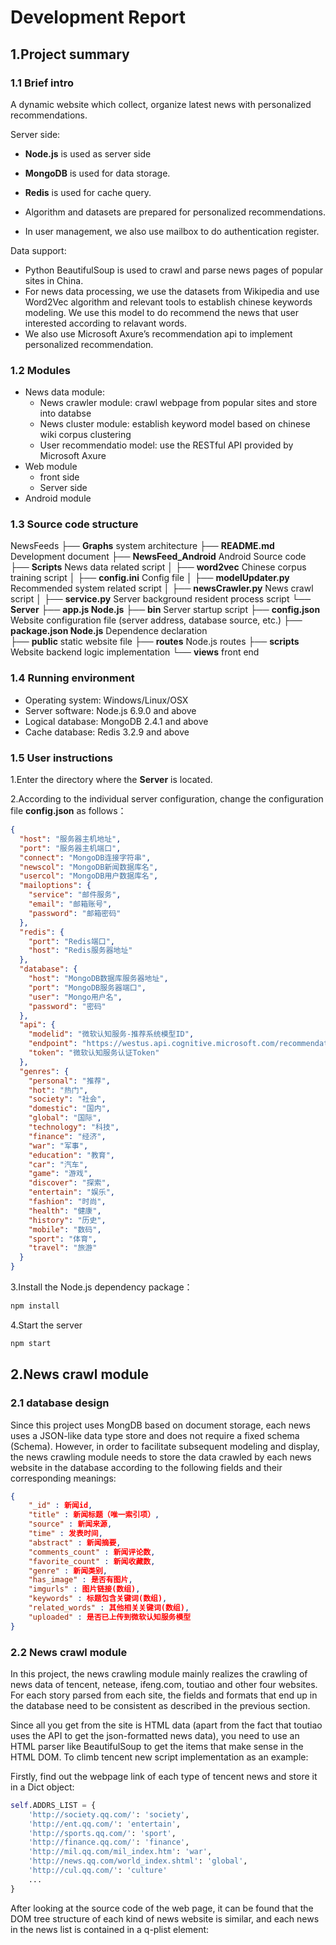 # Development Report

## 1.Project summary

### 1.1 Brief intro

A dynamic website which collect, organize latest news with personalized recommendations.

Server side:

- **Node.js** is used as server side 

- **MongoDB** is used for data storage.

- **Redis** is used for cache query.
- Algorithm and datasets are prepared for personalized recommendations.
- In user management, we also use mailbox to do authentication register.

Data support:

- Python BeautifulSoup is used to crawl and parse news pages of popular sites in China.
- For news data processing, we use the datasets from Wikipedia and use Word2Vec algorithm and relevant tools to establish chinese keywords modeling. We use this model to do recommend the news that user interested according to relavant words.
- We also use Microsoft Axure’s recommendation api to implement personalized recommendation.

### 1.2 Modules

- News data module:
  - News crawler module: crawl webpage from popular sites and store into databse
  - News cluster module: establish keyword model based on chinese wiki corpus clustering
  - User recommendatio model: use the RESTful API provided by Microsoft Axure
- Web module
  - front side
  - Server side
- Android module

### 1.3 Source code structure

NewsFeeds
├── **Graphs**  system architecture
├── **README.md** Development document
├── **NewsFeed_Android** Android Source code
├── **Scripts** News data related script
│   ├── **word2vec** Chinese corpus training script
│   ├── **config.ini** Config file
│   ├── **modelUpdater.py** Recommended system related script
│   ├── **newsCrawler.py** News crawl script
│   ├── **service.py** Server background resident process script
└── **Server** 
├── **app.js Node.js** 
├── **bin** Server startup script
├── **config.json** Website configuration file (server address, database source, etc.)
├── **package.json Node.js** Dependence declaration\
├── **public**  static website file
├── **routes** Node.js routes
├── **scripts** Website backend logic implementation
└── **views** front end

### 1.4 Running environment

- Operating system: Windows/Linux/OSX
- Server software: Node.js 6.9.0 and above
- Logical database: MongoDB 2.4.1 and above
- Cache database: Redis 3.2.9 and above

### 1.5 User instructions

1.Enter the directory where the **Server** is located. 

2.According to the individual server configuration, change the configuration file **config.json** as follows：

```json
{
  "host": "服务器主机地址",
  "port": "服务器主机端口",
  "connect": "MongoDB连接字符串",
  "newscol": "MongoDB新闻数据库名",
  "usercol": "MongoDB用户数据库名",
  "mailoptions": {
    "service": "邮件服务",
    "email": "邮箱账号",
    "password": "邮箱密码"
  },
  "redis": {
    "port": "Redis端口",
    "host": "Redis服务器地址"
  },
  "database": {
    "host": "MongoDB数据库服务器地址",
    "port": "MongoDB服务器端口",
    "user": "Mongo用户名",
    "password": "密码"
  },
  "api": {
    "modelid": "微软认知服务-推荐系统模型ID",
    "endpoint": "https://westus.api.cognitive.microsoft.com/recommendations/v4.0",
    "token": "微软认知服务认证Token"
  },
  "genres": {
    "personal": "推荐",
    "hot": "热门",
    "society": "社会",
    "domestic": "国内",
    "global": "国际",
    "technology": "科技",
    "finance": "经济",
    "war": "军事",
    "education": "教育",
    "car": "汽车",
    "game": "游戏",
    "discover": "探索",
    "entertain": "娱乐",
    "fashion": "时尚",
    "health": "健康",
    "history": "历史",
    "mobile": "数码",
    "sport": "体育",
    "travel": "旅游"
  }
}
```

3.Install the Node.js dependency package：

```sh
npm install
```

4.Start the server

```sh
npm start
```

## 2.News crawl module

### 2.1 database design

Since this project uses MongDB based on document storage, each news uses a JSON-like data type store and does not require a fixed schema (Schema). However, in order to facilitate subsequent modeling and display, the news crawling module needs to store the data crawled by each news website in the database according to the following fields and their corresponding meanings:

```json
{
	"_id" : 新闻id,
	"title" : 新闻标题（唯一索引项）,
	"source" : 新闻来源,
	"time" : 发表时间,
	"abstract" : 新闻摘要,
	"comments_count" : 新闻评论数,
	"favorite_count" : 新闻收藏数,
	"genre" : 新闻类别,
	"has_image" : 是否有图片,
	"imgurls" : 图片链接(数组),
	"keywords" : 标题包含关键词(数组), 
	"related_words" : 其他相关关键词(数组),
	"uploaded" : 是否已上传到微软认知服务模型
}
```

### 2.2 News crawl module

In this project, the news crawling module mainly realizes the crawling of news data of tencent, netease, ifeng.com, toutiao and other four websites. For each story parsed from each site, the fields and formats that end up in the database need to be consistent as described in the previous section.

Since all you get from the site is HTML data (apart from the fact that toutiao uses the API to get the json-formatted news data), you need to use an HTML parser like BeautifulSoup to get the items that make sense in the HTML DOM. To climb tencent new script implementation as an example:

Firstly, find out the webpage link of each type of tencent news and store it in a Dict object:

```python
self.ADDRS_LIST = {
    'http://society.qq.com/': 'society',
    'http://ent.qq.com/': 'entertain',
    'http://sports.qq.com/': 'sport',
    'http://finance.qq.com/': 'finance',
    'http://mil.qq.com/mil_index.htm': 'war',
    'http://news.qq.com/world_index.shtml': 'global',
    'http://cul.qq.com/': 'culture'
    ...
}
```

After looking at the source code of the web page, it can be found that the DOM tree structure of each kind of news website is similar, and each news in the news list is contained in a q-plist element: